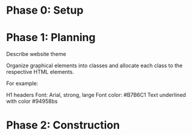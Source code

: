 # Phase 0: Setup

<!-- Create public GitHub repository. -->
<!-- Add README. -->
<!-- Create planning.md file. -->

# Phase 1: Planning

<!-- Draw layout of each page. -->

<!-- Describe website contents -->

<!-- Mark each item on the page with the appropriate HTML tags. -->

Describe website theme

<!-- Select 2 fonts, 1 for text and 1 for headers. -->
<!-- Pick color palette and write down the hex codes. (Can use website color palette generator) -->

Organize graphical elements into classes and allocate each class to the respective HTML elements.

For example:

H1 headers
Font: Arial, strong, large
Font color: #B7B6C1
Text underlined with color #94958bs

# Phase 2: Construction
